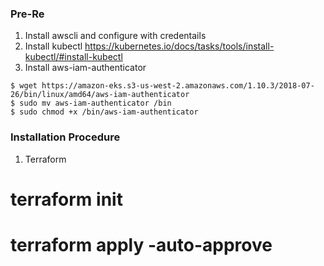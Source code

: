 ### Pre-Re
1. Install awscli and configure with credentails 
2. Install kubectl 
   https://kubernetes.io/docs/tasks/tools/install-kubectl/#install-kubectl
3. Install aws-iam-authenticator
```
$ wget https://amazon-eks.s3-us-west-2.amazonaws.com/1.10.3/2018-07-26/bin/linux/amd64/aws-iam-authenticator
$ sudo mv aws-iam-authenticator /bin
$ sudo chmod +x /bin/aws-iam-authenticator
```   
### Installation Procedure
1. Terraform 
  # terraform init
  # terraform apply -auto-approve
 

